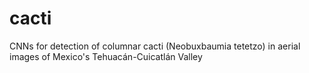 # cacti
CNNs for detection of columnar cacti (Neobuxbaumia tetetzo) in aerial images of Mexico's Tehuacán-Cuicatlán Valley
